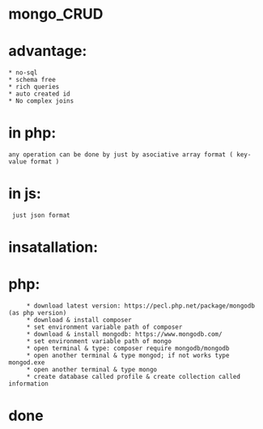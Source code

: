 # mongo_CRUD
# advantage:
    * no-sql
    * schema free
    * rich queries
    * auto created id
    * No complex joins
   
 # in php:
    any operation can be done by just by asociative array format ( key-value format )
 # in js:
     just json format
# insatallation:
   # php:
         * download latest version: https://pecl.php.net/package/mongodb (as php version)
         * download & install composer
         * set environment variable path of composer
         * download & install mongodb: https://www.mongodb.com/
         * set environment variable path of mongo
         * open terminal & type: composer require mongodb/mongodb
         * open another terminal & type mongod; if not works type mongod.exe
         * open another terminal & type mongo
         * create database called profile & create collection called information
# done         
         

